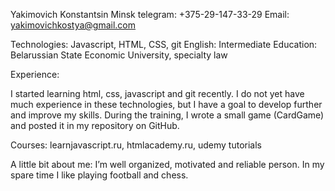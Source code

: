 Yakimovich Konstantsin
Minsk
telegram: +375-29-147-33-29
Email: yakimovichkostya@gmail.com

Technologies: Javascript, HTML, CSS, git
English: Intermediate
Education: Belarussian State Economic University, specialty law

Experience:

I started learning html, css, javascript and git recently. I do not yet have much experience in these technologies, but I have a goal to develop further and improve my skills. During the training, I wrote a small game (CardGame) and posted it in my repository on GitHub.

Courses: learnjavascript.ru, htmlacademy.ru, udemy tutorials

A little bit about me:
I’m well organized, motivated and reliable person. In my spare time I like playing football and chess.
